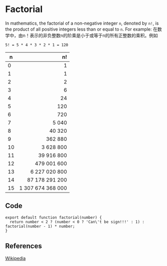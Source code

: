 # Factorial

In mathematics, the factorial of a non-negative integer `n`, 
denoted by `n!`, is the product of all positive integers less 
than or equal to `n`. For example:
在数学中，由n！表示的非负整数n的阶乘是小于或等于n的所有正整数的乘积。例如
```
5! = 5 * 4 * 3 * 2 * 1 = 120
```

| n     | n!                          | 
| ----- | --------------------------: |
| 0     | 1                           |
| 1     | 1                           |
| 2     | 2                           |
| 3     | 6                           |
| 4     | 24                          |
| 5     | 120                         |
| 6     | 720                         |
| 7     | 5 040                       |
| 8     | 40 320                      |
| 9     | 362 880                     |
| 10    | 3 628 800                   |
| 11    | 39 916 800                  |
| 12    | 479 001 600                 |
| 13    | 6 227 020 800               |
| 14    | 87 178 291 200              |
| 15    | 1 307 674 368 000           |

## Code
```
export default function factorial(number) { 
  return number < 2 ? (number < 0 ? 'Can\'t be sign!!!' : 1) : factorial(number - 1) * number;
}
```

## References

[Wikipedia](https://en.wikipedia.org/wiki/Factorial)

